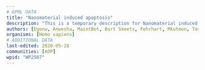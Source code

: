 ```yaml
---
# GPML DATA
title: "Nanomaterial induced apoptosis"
description: "This is a temporary description for Nanomaterial induced apoptosis"
authors: [Egonw, Anwesha, MaintBot, Bart Smeets, Fehrhart, Mkutmon, Torresandon, Wpblocked, DeSl, Khanspers, Marvin M2]
organisms: [Homo sapiens]
# ADDITIONAL DATA
last-edited: 2020-05-28
communities: [AOP]
wpid: "WP2507"
---
```

